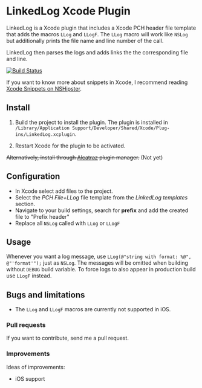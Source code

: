 # LinkedLog Xcode Plugin

LinkedLog is a Xcode plugin that includes a Xcode PCH header file template that adds the macros `LLog` and `LLogF`.
The `LLog` macro will work like `NSLog` but additionally prints the file name and line number of the call.

LinkedLog then parses the logs and adds links the the corresponding file and line.

[![Build Status](https://api.travis-ci.org/acoomans/ACCodeSnippetRepositoryPlugin.png)](https://api.travis-ci.org/acoomans/ACCodeSnippetRepositoryPlugin.png)

If you want to know more about snippets in Xcode, I recommend reading [Xcode Snippets on NSHipster](http://nshipster.com/xcode-snippets/).


## Install

1. Build the project to install the plugin. The plugin is installed in `/Library/Application Support/Developer/Shared/Xcode/Plug-ins/LinkedLog.xcplugin`.

2. Restart Xcode for the plugin to be activated.

~~Alternatively, install through [Alcatraz](https://github.com/supermarin/Alcatraz) plugin manager.~~ (Not yet)


## Configuration

* In Xcode select add files to the project.
* Select the *PCH File+LLog* file template from the *LinkedLog templates* section.
* Navigate to your build settings, search for **prefix** and add the created file to "Prefix header"
* Replace all `NSLog` called with `LLog` or `LLogF`


## Usage

Whenever you want a log message, use `LLog(@"string with format: %@", @"'format'");` just as `NSLog`.
The messages will be omitted when building without `DEBUG` build variable.
To force logs to also appear in production build use `LLogF` instead.


## Bugs and limitations

* The `LLog` and `LLogF` macros are currently not supported in iOS.


### Pull requests

If you want to contribute, send me a pull request.


### Improvements

Ideas of improvements:

- iOS support